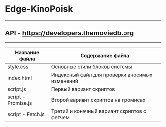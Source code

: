 # Edge-KinoPoisk
***
## API - https://developers.themoviedb.org 
***
Название файла  | Содержание файла
----------------|----------------------
style.css       | Основные стили блоков системы
index.html      | Индексный файл для проверки вносимых изменений
script.js       | Первый вариант скриптов
script - Promise.js | Второй вариант скриптов на промисах
script - Fetch.js   | Третий и конечный вариант скриптов с фетчем

